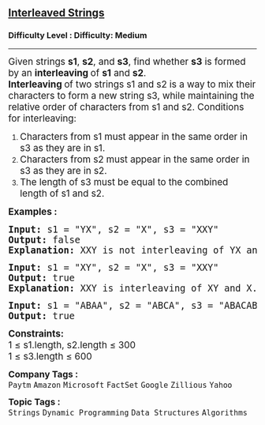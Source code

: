 <h2><a href="https://www.geeksforgeeks.org/problems/interleaved-strings/1?page=1&category=Dynamic%20Programming&difficulty=Medium&status=unsolved&sortBy=submissions">Interleaved Strings</a></h2><h3>Difficulty Level : Difficulty: Medium</h3><hr><div class="problems_problem_content__Xm_eO"><p><span style="font-size: 14pt;">Given strings <strong>s1</strong>, <strong>s2</strong>, and <strong>s3</strong>, find whether <strong>s3</strong> is formed by an <strong>interleaving </strong>of <strong>s1</strong> and <strong>s2</strong>.<br><strong>Interleaving </strong>of two strings s1 and s2 is a way to mix their characters to form a new string s3, while maintaining the relative order of characters from s1 and s2. Conditions for interleaving:<br></span></p>
<ol>
<li><span style="font-size: 14pt;">Characters from s1 must appear in the same order in s3 as they are in s1.</span></li>
<li><span style="font-size: 14pt;">Characters from s2 must appear in the same order in s3 as they are in s2.</span></li>
<li><span style="font-size: 14pt;">The length of s3 must be equal to the combined length of s1 and s2.</span></li>
</ol>
<p><span style="font-size: 14pt;"><strong>Examples :</strong></span></p>
<pre><span style="font-size: 14pt;"><strong>Input: </strong>s1 = "YX", s2 = "X", s3 = "XXY"
<strong>Output: </strong>false<strong>
Explanation: </strong>XXY is not interleaving of YX and X.
</span></pre>
<pre><span style="font-size: 14pt;"><strong>Input: </strong>s1 = "XY", s2 = "X", s3 = "XXY"
<strong>Output: </strong>true<strong>
Explanation: </strong>XXY is interleaving of XY and X.<br></span></pre>
<pre><span style="font-size: 14pt;"><strong>Input: </strong>s1 = "ABAA", s2 = "ABCA", s3 = "ABACABAA"
<strong>Output: </strong>true</span></pre>
<p><span style="font-size: 14pt;"><strong>Constraints:</strong><br>1 ≤ s1.length, s2.length ≤ 300<br>1 ≤ s3.length ≤ 600</span></p></div><p><span style=font-size:18px><strong>Company Tags : </strong><br><code>Paytm</code>&nbsp;<code>Amazon</code>&nbsp;<code>Microsoft</code>&nbsp;<code>FactSet</code>&nbsp;<code>Google</code>&nbsp;<code>Zillious</code>&nbsp;<code>Yahoo</code>&nbsp;<br><p><span style=font-size:18px><strong>Topic Tags : </strong><br><code>Strings</code>&nbsp;<code>Dynamic Programming</code>&nbsp;<code>Data Structures</code>&nbsp;<code>Algorithms</code>&nbsp;